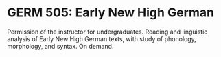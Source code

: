 # GERM 505: Early New High German

Permission of the instructor for undergraduates. Reading and linguistic analysis of Early New High German texts, with study of phonology, morphology, and syntax. On demand.